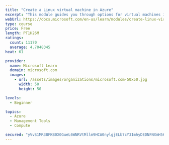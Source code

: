 ```yaml
---
title: "Create a Linux virtual machine in Azure"
excerpt: "This module guides you through options for virtual machines in Azure, creating and connecting a Linux virtual machine, and configuring your network settings."
webUrl: https://docs.microsoft.com/en-us/learn/modules/create-linux-virtual-machine-in-azure/
type: course
price: Free
length: PT1H26M
ratings:
  count: 11170
  average: 4.7048345
heat: 61

provider:
  name: Microsoft Learn
  domain: microsoft.com
  images:
    - url: /assets/images/organizations/microsoft.com-50x50.jpg
      width: 50
      height: 50

levels:
  - Beginner

topics:
  - Azure
  - Management Tools
  - Compute

secured: "yVvS1MR38FKB0X0GueL6WNRVtMllm9HCA0nylgjELb7cY3ImhyDEDNFNXmH56sw37wHuQyZWRP0Q+2mS7Ob7UzGhz3qgjtPIdgWjLyeu4ntMQe2BHOeVOpBxhlo1VsNSHWsvK2RbhKqOenH9b0DYhWxnblM8oDSxNQ2iWvwGXlKrWsv6hPtgkxpuvLentEhAOmh3qmosdtR2wVzbQZy5WScCKzZOdhi98vWjDIprsFaGSH2Zhposu3k1EypXPQPJZ4MFnjpa0p+rWZHqpkefr+5HtK74jueYl91DdcGjv/eltJMcRt/2iPYbrWlBhfApFk1HEYcBZi4L3EGzlFyTSrlMyof8nKMvKjIgXhJXkLbzDS3rT+dcxx3So81luFzWrPQpEZm7alDBJtE5EKnXSwljbs5e6YbdoOzac/+b8lg=;1vZ54KqnYbOhKw+H/2CFPA=="
---
```


